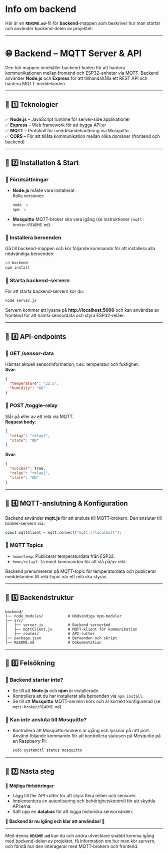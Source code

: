 # Info om backend

Här är en **`README.md`**-fil för **backend**-mappen som beskriver hur man startar och använder backend-delen av projektet:

---

# 🌐 **Backend – MQTT Server & API**  

Den här mappen innehåller backend-koden för att hantera kommunikationen mellan frontend och ESP32-enheter via MQTT. Backend använder **Node.js** och **Express** för att tillhandahålla ett REST API och hantera MQTT-meddelanden.

---

## 📌 **1️⃣ Teknologier**  

✅ **Node.js** – JavaScript runtime för server-side applikationer  
✅ **Express** – Web framework för att bygga API:er  
✅ **MQTT** – Protokoll för meddelandehantering via Mosquitto  
✅ **CORS** – För att tillåta kommunikation mellan olika domäner (frontend och backend)

---

## 📌 **2️⃣ Installation & Start**  

### 🔹 **Förutsättningar**  
- **Node.js** måste vara installerat.  
  Kolla versioner:  
  ```sh
  node -v
  npm -v
  ```
- **Mosquitto** MQTT-broker ska vara igång (se instruktioner i `mqtt-broker/README.md`).  

### 🔹 **Installera beroenden**  
Gå till backend-mappen och kör följande kommando för att installera alla nödvändiga beroenden:  
```sh
cd backend
npm install
```

### 🔹 **Starta backend-servern**  
För att starta backend-servern kör du:
```sh
node server.js
```

Servern kommer att lyssna på **http://localhost:5000** och kan användas av frontend för att hämta sensordata och styra ESP32-reläer.

---

## 📌 **3️⃣ API-endpoints**  

### 🔹 **GET /sensor-data**  
Hämtar aktuell sensorinformation, t.ex. temperatur och fuktighet.  
**Svar**:  
```json
{
  "temperature": "22.5",
  "humidity": "60"
}
```

### 🔹 **POST /toggle-relay**  
Slår på eller av ett relä via MQTT.  
**Request body**:  
```json
{
  "relay": "relay1",
  "state": "ON"
}
```
**Svar**:  
```json
{
  "success": true,
  "relay": "relay1",
  "state": "ON"
}
```

---

## 📌 **4️⃣ MQTT-anslutning & Konfiguration**  

Backend använder **mqtt.js** för att ansluta till MQTT-brokern. Den ansluter till broker-servern via:

```javascript
const mqttClient = mqtt.connect("mqtt://localhost");
```

### 🔹 **MQTT Topics**  
- `home/temp`: Publicerar temperaturdata från ESP32.  
- `home/relay1`: Ta emot kommandon för att slå på/av relä.

Backend prenumererar på MQTT-topic för temperaturdata och publicerar meddelanden till relä-topic när ett relä ska styras.

---

## 📌 **5️⃣ Backendstruktur**  

```plaintext
backend/
│── node_modules/           # Nödvändiga npm-moduler
│── src/
│   ├── server.js           # Backend serverkod
│   ├── mqttClient.js       # MQTT-klient för kommunikation
│   ├── routes/             # API-rutter
│── package.json            # Beroenden och skript
│── README.md               # Dokumentation
```

---

## 📌 **6️⃣ Felsökning**  

### 🔹 **Backend startar inte?**  
- Se till att **Node.js** och **npm** är installerade.  
- Kontrollera att du har installerat alla beroenden via `npm install`.
- Se till att **Mosquitto** MQTT-servern körs och är korrekt konfigurerad (se `mqtt-broker/README.md`).

### 🔹 **Kan inte ansluta till Mosquitto?**  
- Kontrollera att Mosquitto-brokern är igång och lyssnar på rätt port.  
  Använd följande kommando för att kontrollera statusen på Mosquitto på en Raspberry Pi:
  ```sh
  sudo systemctl status mosquitto
  ```

---

## 📌 **7️⃣ Nästa steg**  

🚀 **Möjliga förbättringar**:  
- Lägg till fler API-rutter för att styra flera reläer och sensorer.  
- Implementera en autentisering och behörighetskontroll för att skydda API:erna.  
- Sätt upp en **databas** för att logga historiska sensorvärden.

📌 **Backend är nu igång och klar att användas! 🎉**

---

Med denna **`README.md`** kan du och andra utvecklare snabbt komma igång med backend-delen av projektet, få information om hur man kör servern, och förstå hur den interagerar med MQTT-brokern och frontend.